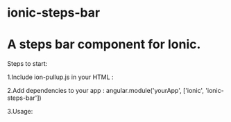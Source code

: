 # ionic-steps-bar
A steps bar component for Ionic. 
================================

Steps to start:

1.Include ion-pullup.js in your HTML : <script src="js/ionic-steps-bar.js"></script>

2.Add dependencies to your app : angular.module('yourApp', ['ionic', 'ionic-steps-bar'])

3.Usage: 

<ion-view view-title="Ionic Steps Bar">
    <ion-content scroll="false">
        <div ion-steps-bar
             class="ion-steps-bar"
             set-step="1"
             options="{numOfSteps: 4,cellSize: '20pt'}"></div>
    </ion-content>
</ion-view>
